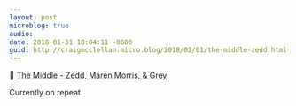 ```yaml
---
layout: post
microblog: true
audio: 
date: 2018-01-31 18:04:11 -0600
guid: http://craigmcclellan.micro.blog/2018/02/01/the-middle-zedd.html
---
```

🎵 [The Middle - Zedd, Maren Morris, & Grey](https://itunes.apple.com/us/album/the-middle/1336756176?i=1336756656&uo=4&app=music&at=1l3vwJx&ct=microblog)

Currently on repeat.
